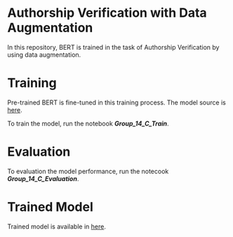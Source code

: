 # Authorship Verification with Data Augmentation
In this repository, BERT is trained in the task of Authorship Verification by using data augmentation.

# Training
Pre-trained BERT is fine-tuned in this training process. The model source is [here](https://huggingface.co/google-bert/bert-base-uncased).

To train the model, run the notebook ***Group_14_C_Train***.

# Evaluation
To evaluation the model performance, run the notecook ***Group_14_C_Evaluation***.

# Trained Model
Trained model is available in [here](https://1drv.ms/u/s!Al_T7_AZeKLZa9_ntYMmPaDlfUc?e=kGKU36).
